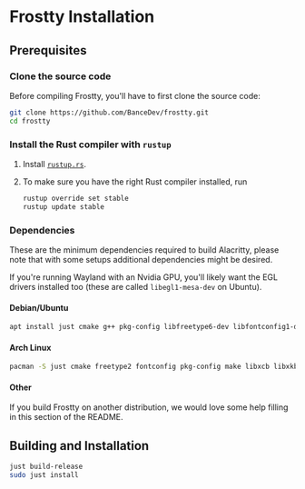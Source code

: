 # Frostty Installation

## Prerequisites

### Clone the source code

Before compiling Frostty, you'll have to first clone the source code:

```sh
git clone https://github.com/BanceDev/frostty.git
cd frostty
```

### Install the Rust compiler with `rustup`

1. Install [`rustup.rs`](https://rustup.rs/).

3. To make sure you have the right Rust compiler installed, run

   ```sh
   rustup override set stable
   rustup update stable
   ```

### Dependencies

These are the minimum dependencies required to build Alacritty, please note
that with some setups additional dependencies might be desired.

If you're running Wayland with an Nvidia GPU, you'll likely want the EGL
drivers installed too (these are called `libegl1-mesa-dev` on Ubuntu).

#### Debian/Ubuntu

```sh
apt install just cmake g++ pkg-config libfreetype6-dev libfontconfig1-dev libxcb-xfixes0-dev libxkbcommon-dev python3
```

#### Arch Linux

```sh
pacman -S just cmake freetype2 fontconfig pkg-config make libxcb libxkbcommon python
```

#### Other

If you build Frostty on another distribution, we would love some help
filling in this section of the README.

## Building and Installation

```sh
just build-release
sudo just install
```
